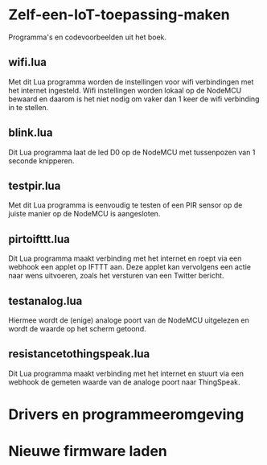 # Zelf-een-IoT-toepassing-maken
Programma's en codevoorbeelden uit het boek.

## wifi.lua
Met dit Lua programma worden de instellingen voor wifi verbindingen met het internet ingesteld. Wifi instellingen worden lokaal op de NodeMCU bewaard en daarom is het niet nodig om vaker dan 1 keer de wifi verbinding in te stellen.

## blink.lua
Dit Lua programma laat de led D0 op de NodeMCU met tussenpozen van 1 seconde knipperen.

## testpir.lua
Met dit Lua programma is eenvoudig te testen of een PIR sensor op de juiste manier op de NodeMCU is aangesloten.

## pirtoifttt.lua
Dit Lua programma maakt verbinding met het internet en roept via een webhook een applet op IFTTT aan. Deze applet kan vervolgens een actie naar wens uitvoeren, zoals het versturen van een Twitter bericht.

## testanalog.lua
Hiermee wordt de (enige) analoge poort van de NodeMCU uitgelezen en wordt de waarde op het scherm getoond.

## resistancetothingspeak.lua
Dit Lua programma maakt verbinding met het internet en stuurt via een webhook de gemeten waarde van de analoge poort naar ThingSpeak.

# Drivers en programmeeromgeving

# Nieuwe firmware laden
